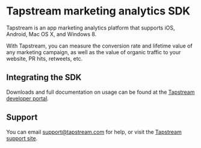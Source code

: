 # Tapstream marketing analytics SDK

Tapstream is an app marketing analytics platform that supports iOS, Android, Mac OS X, and Windows 8.

With Tapstream, you can measure the conversion rate and lifetime value of any marketing campaign, as well as the value of organic traffic to your website, PR hits, retweets, etc.

## Integrating the SDK

Downloads and full documentation on usage can be found at the [Tapstream developer portal](http://tapstream.com/developer/).

## Support

You can email <support@tapstream.com> for help, or visit the [Tapstream support site](http://support.tapstream.com).

